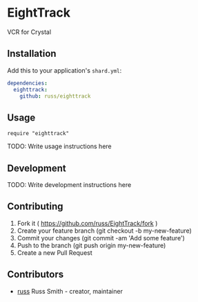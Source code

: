 # EightTrack

VCR for Crystal

## Installation

Add this to your application's `shard.yml`:

```yaml
dependencies:
  eighttrack:
    github: russ/eighttrack
```

## Usage

```crystal
require "eighttrack"
```

TODO: Write usage instructions here

## Development

TODO: Write development instructions here

## Contributing

1. Fork it ( https://github.com/russ/EightTrack/fork )
2. Create your feature branch (git checkout -b my-new-feature)
3. Commit your changes (git commit -am 'Add some feature')
4. Push to the branch (git push origin my-new-feature)
5. Create a new Pull Request

## Contributors

- [russ](https://github.com/russ) Russ Smith - creator, maintainer
